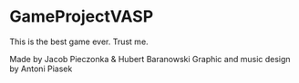 # GameProjectVASP
This is the best game ever.
Trust me.

Made by Jacob Pieczonka & Hubert Baranowski
Graphic and music design by Antoni Piasek
